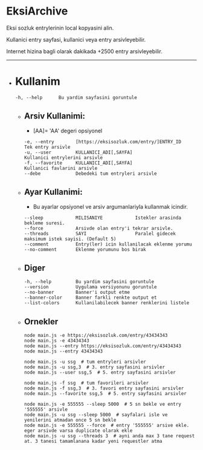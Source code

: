 # EksiArchive

Eksi sozluk entrylerinin local kopyasini alin.

Kullanici entry sayfasi, kullanici veya entry arsivleyebilir.

Internet hizina bagli olarak dakikada +2500 entry arsivleyebilir. 

---

- # Kullanim 

  ```
  -h, --help      Bu yardim sayfasini goruntule
  ```

  - ## Arsiv Kullanimi:

    * [AA]= 'AA' degeri opsiyonel

    ```
    -e, --entry        [https://eksisozluk.com/entry/]ENTRY_ID    Tek entry arsivle
    -u, --user         KULLANICI_ADI[,SAYFA]                      Kullanici entrylerini arsivle
    -f, --favorite     KULLANICI_ADI[,SAYFA]                      Kullanici favlarini arsivle
    --debe             Debedeki tum entryleri arsivle
    ```

  - ## Ayar Kullanimi:

    * Bu ayarlar opsiyonel ve arsiv argumanlariyla kullanmak icindir.

    ```
    --sleep            MILISANIYE            Istekler arasinda bekleme suresi.
    --force            Arsivde olan entry'i tekrar arsivle.
    --threads          SAYI                  Paralel gidecek maksimum istek sayisi. (Default 5)
    --comment          Entry(ler) icin kullanilacak eklenme yorumu
    --no-comment       Eklenme yorumunu bos birak
    ```
  
  - ## Diger

    ```
    -h, --help         Bu yardim sayfasini goruntule
    --version          Uygulama versiyonunu goruntule
    --no-banner        Banner'i output etme
    --banner-color     Banner farkli renkte output et
    --list-colors      Kullanilabilecek banner renklerini listele
    ```

  - ## Ornekler 

    ```
    node main.js -e https://eksisozluk.com/entry/43434343
    node main.js -e 43434343
    node main.js --entry https://eksisozluk.com/entry/43434343
    node main.js --entry 43434343

    node main.js -u ssg  # tum entryleri arsivler
    node main.js -u ssg,3  # 3. entry sayfasini arsivler
    node main.js --user ssg,5  # 5. entry sayfasini arsivler

    node main.js -f ssg  # tum favorileri arsivler
    node main.js -f ssg,3  # 3. favori entry sayfasini arsivler
    node main.js --favorite ssg,5  # 5. entry sayfasini arsivler

    node main.js -e 555555 --sleep 5000  # 5 sn bekle ve entry '555555' arsivle
    node main.js -u ssg --sleep 5000  # sayfalari isle ve yenilerini atmadan once 5 sn bekle
    node main.js -e 555555 --force  # entry '555555' arsive ekle. eger arsivde varsa duplicate olarak ekle
    node main.js -u ssg --threads 3  # ayni anda max 3 tane request at. 3 tanesi tamamlanana kadar yeni requestler atma
    ```
